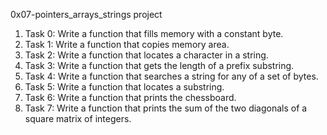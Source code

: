 0x07-pointers_arrays_strings project

1. Task 0: Write a function that fills memory with a constant byte.  
2. Task 1: Write a function that copies memory area.  
3. Task 2: Write a function that locates a character in a string.  
4. Task 3: Write a function that gets the length of a prefix substring.  
5. Task 4: Write a function that searches a string for any of a set of bytes.  
6. Task 5: Write a function that locates a substring.  
7. Task 6: Write a function that prints the chessboard.  
8. Task 7: Write a function that prints the sum of the two diagonals of a square matrix of integers.  
